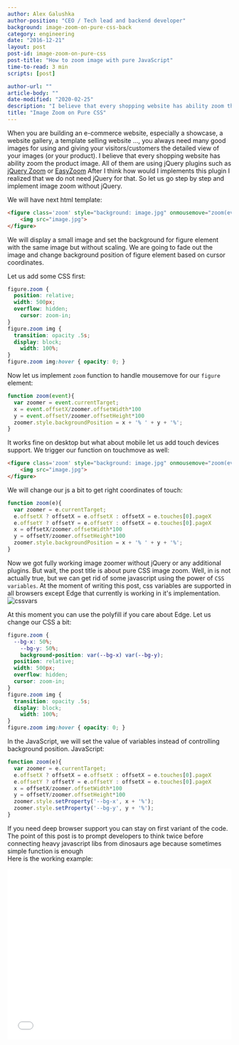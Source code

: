 ```yaml
---
author: Alex Galushka
author-position: "CEO / Tech lead and backend developer"
background: image-zoom-on-pure-css-back
category: engineering
date: "2016-12-21"
layout: post
post-id: image-zoom-on-pure-css
post-title: "How to zoom image with pure JavaScript"
time-to-read: 3 min
scripts: [post]

author-url: ""
article-body: ""
date-modified: "2020-02-25"
description: "I believe that every shopping website has ability zoom the product image."
title: "Image Zoom on Pure CSS"
---
```


When you are building an e-commerce website, especially a showcase, a website gallery, a template selling website ..., you always need many good images for using and giving your visitors/customers the detailed view of your images (or your product).
I believe that every shopping website has ability zoom the product image. All of them are using jQuery plugins  such as [jQuery Zoom](http://www.jacklmoore.com/zoom/) or [EasyZoom](https://i-like-robots.github.io/EasyZoom/)
After I think how would I implements this plugin I realized that we do not need jQuery for that. So let us go step by step and implement image zoom without jQuery.

We will have next html template:

```html
<figure class='zoom' style="background: image.jpg" onmousemove="zoom(event)">
    <img src="image.jpg">
</figure>
```

We will display a small image and set the background for figure element with the same image but without scaling. We are going to fade out the image and change background position of figure element based on cursor coordinates. 

Let us add some CSS first:

```css
figure.zoom {
  position: relative;
  width: 500px;
  overflow: hidden;
	cursor: zoom-in;
}
figure.zoom img {
  transition: opacity .5s;
  display: block;
	width: 100%;
}
figure.zoom img:hover { opacity: 0; }
```

Now let us implement `zoom` function to handle mousemove for our `figure` element:

```javascript
function zoom(event){
  var zoomer = event.currentTarget;
  x = event.offsetX/zoomer.offsetWidth*100
  y = event.offsetY/zoomer.offsetHeight*100
  zoomer.style.backgroundPosition = x + '% ' + y + '%';
}
```

It works fine on desktop but what about mobile let us add touch devices support.
We trigger our function on touchmove as well:

```html
<figure class='zoom' style="background: image.jpg" onmousemove="zoom(event)" ontouchmove="zoom(event)">
	<img src="image.jpg">
</figure>
```

We will change our js a bit to get right coordinates of touch:

```javascript
function zoom(e){
  var zoomer = e.currentTarget;
  e.offsetX ? offsetX = e.offsetX : offsetX = e.touches[0].pageX
  e.offsetY ? offsetY = e.offsetY : offsetX = e.touches[0].pageX
  x = offsetX/zoomer.offsetWidth*100
  y = offsetY/zoomer.offsetHeight*100
  zoomer.style.backgroundPosition = x + '% ' + y + '%';
}
```

Now we got fully working image zoomer without jQuery or any additional plugins.
But wait, the post title is about pure CSS image zoom. Well, in is not actually true, but we can get rid of some javascript using the power of `CSS variables`.
At the moment of writing this post, css variables are supported in all browsers except Edge that currently is working in it's implementation.
![cssvars](https://s3.amazonaws.com/upload.screenshot.co/e46efc1725)

At this moment you can use the polyfill if you care about Edge.
Let us change our CSS a bit:

```css
figure.zoom {
  --bg-x: 50%;
	--bg-y: 50%;
	background-position: var(--bg-x) var(--bg-y);
  position: relative;
  width: 500px;
  overflow: hidden;
  cursor: zoom-in;
}
figure.zoom img {
  transition: opacity .5s;
  display: block;
	width: 100%;
}
figure.zoom img:hover { opacity: 0; }
```

In the JavaScript, we will set the value of variables instead of controlling background position.
JavaScript:

```javascript
function zoom(e){
  var zoomer = e.currentTarget;
  e.offsetX ? offsetX = e.offsetX : offsetX = e.touches[0].pageX
  e.offsetY ? offsetY = e.offsetY : offsetX = e.touches[0].pageX
  x = offsetX/zoomer.offsetWidth*100
  y = offsetY/zoomer.offsetHeight*100
  zoomer.style.setProperty('--bg-x', x + '%');
  zoomer.style.setProperty('--bg-y', y + '%');
}
```

If you need deep browser support you can stay on first variant of the code. The point of this post is to prompt developers to think twice before connecting heavy javascript libs from dinosaurs age because sometimes simple function is enough  
Here is the working example:

<iframe height='384' scrolling='no' title='Pure CSS image zoom' src='//codepen.io/galulex/embed/eNZRVq/?height=384&theme-id=0&default-tab=result&embed-version=2' frameborder='no' allowtransparency='true' allowfullscreen='true' style='width: 100%;'>
</iframe>

